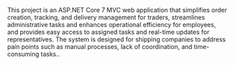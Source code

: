 This project is an ASP.NET Core 7 MVC web application that simplifies order creation, tracking, and delivery management for traders, streamlines administrative tasks and enhances operational efficiency for employees, and provides easy access to assigned tasks and real-time updates for representatives. The system is designed for shipping companies to address pain points such as manual processes, lack of coordination, and time-consuming tasks..
